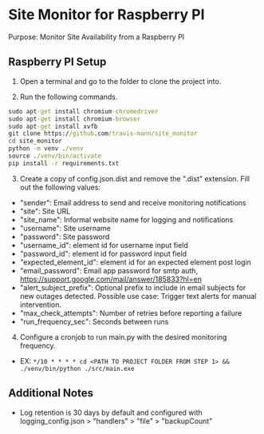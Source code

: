 # Site Monitor for Raspberry PI
Purpose: Monitor Site Availability from a Raspberry PI

## Raspberry PI Setup
1. Open a terminal and go to the folder to clone the project into.

2. Run the following commands.
```cmd
sudo apt-get install chromium-chromedriver
sudo apt-get install chromium-browser
sudo apt-get install xvfb
git clone https://github.com/travis-mann/site_monitor
cd site_monitor
python -m venv ./venv
source ./venv/bin/activate
pip install -r requirements.txt

```

3. Create a copy of config.json.dist and remove the ".dist" extension. Fill out the following values:
- "sender": Email address to send and receive monitoring notifications
- "site": Site URL
- "site_name": Informal website name for logging and notifications
- "username": Site username
- "password": Site password
- "username_id": element id for username input field
- "password_id": element id for password input field
- "expected_element_id": element id for an expected element post login
- "email_password": Email app password for smtp auth, https://support.google.com/mail/answer/185833?hl=en
- "alert_subject_prefix": Optional prefix to include in email subjects for new outages detected. Possible use case: Trigger text alerts for manual intervention.
- "max_check_attempts": Number of retries before reporting a failure
- "run_frequency_sec": Seconds between runs

4. Configure a cronjob to run main.py with the desired monitoring frequency.
- EX: `*/10 * * * * cd <PATH TO PROJECT FOLDER FROM STEP 1> && ./venv/bin/python ./src/main.exe`

## Additional Notes
- Log retention is 30 days by default and configured with logging_config.json > "handlers" > "file" > "backupCount"
